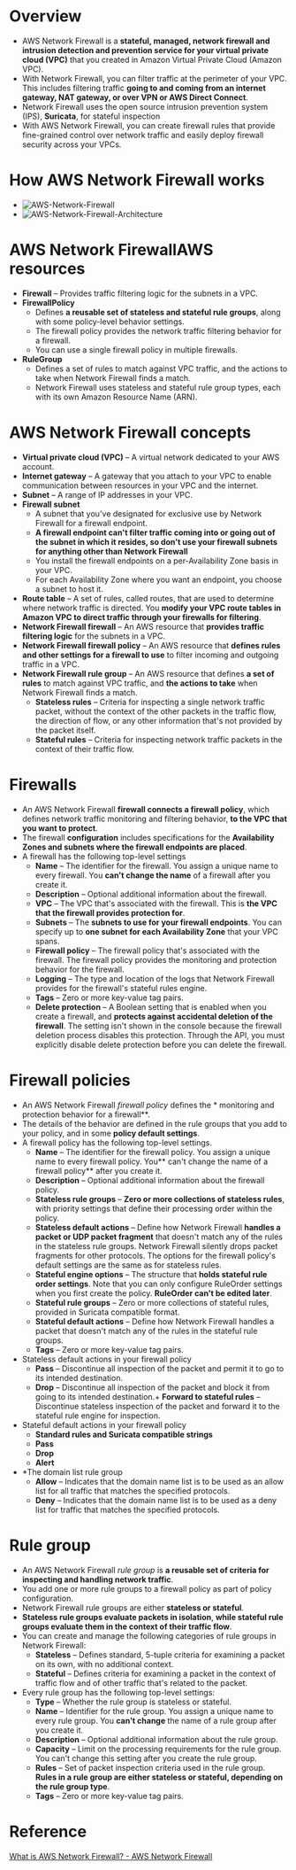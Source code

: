 # Overview
+ AWS Network Firewall is a **stateful, managed, network firewall and intrusion detection and prevention service for your virtual private cloud (VPC)** that you created in Amazon Virtual Private Cloud (Amazon VPC).
+ With Network Firewall, you can filter traffic at the perimeter of your VPC. This includes filtering traffic **going to and coming from an internet gateway, NAT gateway, or over VPN or AWS Direct Connect**.
+ Network Firewall uses the open source intrusion prevention system (IPS), **Suricata**, for stateful inspection
+ With AWS Network Firewall, you can create firewall rules that provide fine-grained control over network traffic and easily deploy firewall security across your VPCs.
# How AWS Network Firewall works
+ ![AWS-Network-Firewall](./images/AWS-Network-Firewall.png)
+ ![AWS-Network-Firewall-Architecture](./images/AWS-Network-Firewall-Architecture.png)
# AWS Network FirewallAWS resources
+ **Firewall** – Provides traffic filtering logic for the subnets in a VPC.
+ **FirewallPolicy**
    + Defines **a reusable set of stateless and stateful rule groups**, along with some policy-level behavior settings. 
    + The firewall policy provides the network traffic filtering behavior for a firewall.
    + You can use a single firewall policy in multiple firewalls. 
+ **RuleGroup**
    + Defines a set of rules to match against VPC traffic, and the actions to take when Network Firewall finds a match.
    + Network Firewall uses stateless and stateful rule group types, each with its own Amazon Resource Name (ARN).
# AWS Network Firewall concepts
+ **Virtual private cloud (VPC)** – A virtual network dedicated to your AWS account.
+ **Internet gateway** – A gateway that you attach to your VPC to enable communication between resources in your VPC and the internet.
+ **Subnet** – A range of IP addresses in your VPC. 
+ **Firewall subnet**  
    + A subnet that you've designated for exclusive use by Network Firewall for a firewall endpoint.
    + **A firewall endpoint can't filter traffic coming into or going out of the subnet in which it resides, so don't use your firewall subnets for anything other than Network Firewall**
    + You install the firewall endpoints on a per-Availability Zone basis in your VPC.
    + For each Availability Zone where you want an endpoint, you choose a subnet to host it. 
+ **Route table** – A set of rules, called routes, that are used to determine where network traffic is directed. You **modify your VPC route tables in Amazon VPC to direct traffic through your firewalls for filtering**.
+ **Network Firewall firewall** – An AWS resource that **provides traffic filtering logic** for the subnets in a VPC.
+ **Network Firewall firewall policy** – An AWS resource that **defines rules and other settings for a firewall to use** to filter incoming and outgoing traffic in a VPC.
+ **Network Firewall rule group** – An AWS resource that defines **a set of rules** to match against VPC traffic, and **the actions to take** when Network Firewall finds a match.
    + **Stateless rules** – Criteria for inspecting a single network traffic packet, without the context of the other packets in the traffic flow, the direction of flow, or any other information that's not provided by the packet itself.
    + **Stateful rules** – Criteria for inspecting network traffic packets in the context of their traffic flow.
# Firewalls 
+ An AWS Network Firewall **firewall connects a firewall policy**, which defines network traffic monitoring and filtering behavior, **to the VPC that you want to protect**.
+ The firewall **configuration** includes specifications for the **Availability Zones and subnets where the firewall endpoints are placed**.
+ A firewall has the following top-level settings 
    + **Name** – The identifier for the firewall. You assign a unique name to every firewall. You **can't change the name** of a firewall after you create it.
    + **Description** – Optional additional information about the firewall.
    + **VPC** – The VPC that's associated with the firewall. This is **the VPC that the firewall provides protection for**.
    + **Subnets** – The **subnets to use for your firewall endpoints**. You can specify up to **one subnet for each Availability Zone** that your VPC spans.
    + **Firewall policy** – The firewall policy that's associated with the firewall. The firewall policy provides the monitoring and protection behavior for the firewall. 
    + **Logging** – The type and location of the logs that Network Firewall provides for the firewall's stateful rules engine.
    + **Tags** – Zero or more key-value tag pairs.
    + **Delete protection** – A Boolean setting that is enabled when you create a firewall, and **protects against accidental deletion of the firewall**. The setting isn't shown in the console because the firewall deletion process disables this protection. Through the API, you must explicitly disable delete protection before you can delete the firewall.
# Firewall policies
+ An AWS Network Firewall *firewall policy* defines the * monitoring and protection behavior for a firewall**.
+ The details of the behavior are defined in the rule groups that you add to your policy, and in some **policy default settings**.
+ A firewall policy has the following top-level settings. 
    + **Name** – The identifier for the firewall policy. You assign a unique name to every firewall policy. You** can't change the name of a firewall policy** after you create it.
    + **Description** – Optional additional information about the firewall policy.
    + **Stateless rule groups** – **Zero or more collections of stateless rules**, with priority settings that define their processing order within the policy. 
    + **Stateless default actions** – Define how Network Firewall **handles a packet or UDP packet fragment** that doesn't match any of the rules in the stateless rule groups. Network Firewall silently drops packet fragments for other protocols. The options for the firewall policy's default settings are the same as for stateless rules. 
    + **Stateful engine options** – The structure that **holds stateful rule order settings**. Note that you can only configure RuleOrder settings when you first create the policy. **RuleOrder can't be edited later**.
    + **Stateful rule groups** – Zero or more collections of stateful rules, provided in Suricata compatible format.
    + **Stateful default actions** – Define how Network Firewall handles a packet that doesn't match any of the rules in the stateful rule groups. 
    + **Tags** – Zero or more key-value tag pairs.
+ Stateless default actions in your firewall policy 
    + **Pass** – Discontinue all inspection of the packet and permit it to go to its intended destination.
    + **Drop** – Discontinue all inspection of the packet and block it from going to its intended destination.+
     **Forward to stateful rules** – Discontinue stateless inspection of the packet and forward it to the stateful rule engine for inspection.
+ Stateful default actions in your firewall policy 
    + **Standard rules and Suricata compatible strings**
    + **Pass**
    + **Drop** 
    + **Alert**
+ *The domain list rule group 
    + **Allow** – Indicates that the domain name list is to be used as an allow list for all traffic that matches the specified protocols.
    + **Deny** – Indicates that the domain name list is to be used as a deny list for traffic that matches the specified protocols. 
# **​​​​​​​Rule group**
+ An AWS Network Firewall *rule group* is **a reusable set of criteria for inspecting and handling network traffic**.
+ You add one or more rule groups to a firewall policy as part of policy configuration. 
+ Network Firewall rule groups are either **stateless or stateful**.
+ **Stateless rule groups evaluate packets in isolation**, **while stateful rule groups evaluate them in the context of their traffic flow**.
+ You can create and manage the following categories of rule groups in Network Firewall: 
    + **Stateless** – Defines standard, 5-tuple criteria for examining a packet on its own, with no additional context.
    + **Stateful** – Defines criteria for examining a packet in the context of traffic flow and of other traffic that's related to the packet.
+ Every rule group has the following top-level settings: 
    + **Type** – Whether the rule group is stateless or stateful.
    + **Name** – Identifier for the rule group. You assign a unique name to every rule group. You **can't change** the name of a rule group after you create it.
    + **Description** – Optional additional information about the rule group.
    + **Capacity** – Limit on the processing requirements for the rule group. You can't change this setting after you create the rule group. 
    + **Rules** – Set of packet inspection criteria used in the rule group. **Rules in a rule group are either stateless or stateful, depending on the rule group type**.
    + **Tags** – Zero or more key-value tag pairs.
# Reference
[What is AWS Network Firewall? - AWS Network Firewall](https://docs.aws.amazon.com/network-firewall/latest/developerguide/what-is-aws-network-firewall.html)
